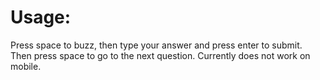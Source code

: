 <h1>Usage:</h1>

Press space to buzz, then type your answer and press enter to submit. Then press space to go to the next question. Currently does not work on mobile.

